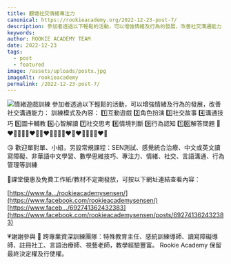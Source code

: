```yaml
---
title: 觀塘社交情緒專注力
canonical: https://rookieacademy.org/2022-12-23-post-7/
description: 參加者透過以下輕鬆的活動，可以增強情緒及行為的發展，改善社交溝通能力
keywords: 
author: ROOKIE ACADEMY TEAM
date: 2022-12-23
tags:
  - post
  - featured
image: /assets/uploads/postx.jpg
imageAlt: rookieacademy
permalink: /2022-12-23-post-7/
---
```

![情緒遊戲訓練](/assets/uploads/posts.jpg)
參加者透過以下輕鬆的活動，可以增強情緒及行為的發展，改善社交溝通能力：
訓練模式及內容：
1️⃣互動遊戲
2️⃣角色扮演
3️⃣社交故事
4️⃣溝通技巧
5️⃣圖卡輔教
6️⃣心智解讀
7️⃣社交思考
8️⃣情境判斷
9️⃣行為認知 
1️⃣0️⃣解答問題
🧡❤💛💚💚💛❤🧡🧡❤💛💚💚💛❤🧡❤💛💚💚💛❤🧡

😘 歡迎單對單、小組，另設常規課程：SEN測試、感覺統合治療、中文或英文讀寫障礙、非華語中文學習、數學思維技巧、專注力、情緒、社交、言語溝通、行為管理等訓練

🥰課堂優惠及免費工作紙/教材不定期發放，可按以下網址連結查看內容：

[https://www.fa.../rookieacademysensen/](https://www.facebook.com/rookieacademysensen/)
[https://www.faceb.../692741362432383](https://www.facebook.com/rookieacademysensen/posts/692741362432383)

💗謝謝參與 
📝 跨專業資深訓練團隊：特殊教育主任、感統訓練導師、讀寫障礙導師、註冊社工、言語治療師、視藝老師，教學經驗豐富。
Rookie Academy 保留最終決定權及行使權。
